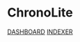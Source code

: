 
# ChronoLite

[DASHBOARD](./documentation/chronolite/dashboard/index?id=dashboard)
[INDEXER](./documentation/chronolite/indexer/index)

